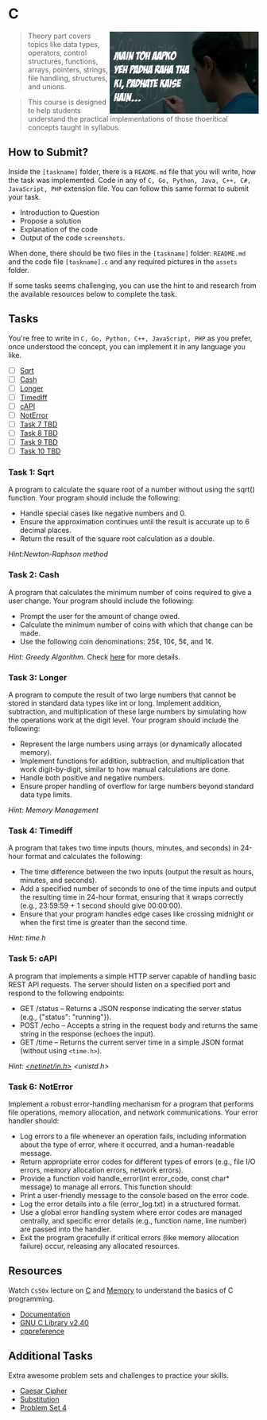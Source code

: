 # C

<img align="right" width="300" src="./assets/padhate-kaise-hain.jpg" alt="clone this repository" />

> Theory part covers topics like data types, operators, control structures, functions, arrays, pointers, strings, file handling, structures, and unions.

> This course is designed to help students understand the practical implementations of those thoeritical concepts taught in syllabus.

## How to Submit?

Inside the `[taskname]` folder, there is a `README.md` file that you will write, how the task was implemented. Code in any of `C, Go, Python, Java, C++, C#, JavaScript, PHP` extension file. You can follow this same format to submit your task.

-   Introduction to Question
-   Propose a solution
-   Explanation of the code
-   Output of the code `screenshots`.

When done, there should be two files in the `[taskname]` folder: `README.md` and the code file `[taskname].c` and any required pictures in the `assets` folder.

If some tasks seems challenging, you can use the hint to and research from the available resources below to complete the task.

## Tasks

You're free to write in `C, Go, Python, C++, JavaScript, PHP` as you prefer, once understood the concept, you can implement it in any language you like.

-   [ ] [Sqrt](./sqrt/)
-   [ ] [Cash](./cash/)
-   [ ] [Longer](./longer/)
-   [ ] [Timediff](./timediff/)
-   [ ] [cAPI](./capi/)
-   [ ] [NotError](./noterror/)
-   [ ] [Task 7 TBD]()
-   [ ] [Task 8 TBD]()
-   [ ] [Task 9 TBD]()
-   [ ] [Task 10 TBD]()

### Task 1: Sqrt

A program to calculate the square root of a number without using the sqrt() function. Your program should include the following:

-   Handle special cases like negative numbers and 0.
-   Ensure the approximation continues until the result is accurate up to 6 decimal places.
-   Return the result of the square root calculation as a double.

_Hint:Newton-Raphson method_

### Task 2: Cash

A program that calculates the minimum number of coins required to give a user change. Your program should include the following:

-   Prompt the user for the amount of change owed.
-   Calculate the minimum number of coins with which that change can be made.
-   Use the following coin denominations: 25¢, 10¢, 5¢, and 1¢.

_Hint: Greedy Algorithm_. Check [here](https://cs50.harvard.edu/x/2024/psets/1/cash/) for more details.

### Task 3: Longer

A program to compute the result of two large numbers that cannot be stored in standard data types like int or long. Implement addition, subtraction, and multiplication of these large numbers by simulating how the operations work at the digit level. Your program should include the following:

-   Represent the large numbers using arrays (or dynamically allocated memory).
-   Implement functions for addition, subtraction, and multiplication that work digit-by-digit, similar to how manual calculations are done.
-   Handle both positive and negative numbers.
-   Ensure proper handling of overflow for large numbers beyond standard data type limits.

_Hint: Memory Management_

### Task 4: Timediff

A program that takes two time inputs (hours, minutes, and seconds) in 24-hour format and calculates the following:

-   The time difference between the two inputs (output the result as hours, minutes, and seconds).
-   Add a specified number of seconds to one of the time inputs and output the resulting time in 24-hour format, ensuring that it wraps correctly (e.g., 23:59:59 + 1 second should give 00:00:00).
-   Ensure that your program handles edge cases like crossing midnight or when the first time is greater than the second time.

_Hint: time.h_

### Task 5: cAPI

A program that implements a simple HTTP server capable of handling basic REST API requests. The server should listen on a specified port and respond to the following endpoints:

-   GET /status – Returns a JSON response indicating the server status (e.g., {"status": "running"}).
-   POST /echo – Accepts a string in the request body and returns the same string in the response (echoes the input).
-   GET /time – Returns the current server time in a simple JSON format (without using `<time.h>`).

_Hint: [<netinet/in.h>](https://man7.org/linux/man-pages/man0/netinet_in.h.0p.html) <unistd.h>_

### Task 6: NotError

Implement a robust error-handling mechanism for a program that performs file operations, memory allocation, and network communications. Your error handler should:

-   Log errors to a file whenever an operation fails, including information about the type of error, where it occurred, and a human-readable message.
-   Return appropriate error codes for different types of errors (e.g., file I/O errors, memory allocation errors, network errors).
-   Provide a function void handle_error(int error_code, const char\* message) to manage all errors. This function should:
-   Print a user-friendly message to the console based on the error code.
-   Log the error details into a file (error_log.txt) in a structured format.
-   Use a global error handling system where error codes are managed centrally, and specific error details (e.g., function name, line number) are passed into the handler.
-   Exit the program gracefully if critical errors (like memory allocation failure) occur, releasing any allocated resources.

## Resources

Watch `Cs50x` lecture on [C](https://www.youtube.com/watch?v=cwtpLIWylAw) and [Memory](https://www.youtube.com/watch?v=F9-yqoS7b8w&t=1s) to understand the basics of C programming.

-   [Documentation](https://devdocs.io/c/)
-   [GNU C Library v2.40](https://sourceware.org/glibc/manual/2.40/html_node/index.html)
-   [cppreference](https://en.cppreference.com/w/)

## Additional Tasks

Extra awesome problem sets and challenges to practice your skills.

-   [Caesar Cipher](https://cs50.harvard.edu/x/2024/psets/2/caesar/)
-   [Substitution](https://cs50.harvard.edu/x/2024/psets/2/substitution/)
-   [Problem Set 4](https://cs50.harvard.edu/x/2024/psets/4/)
